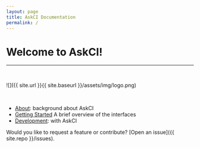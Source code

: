 ```yaml
---
layout: page
title: AskCI Documentation
permalink: /
---
```


# Welcome to AskCI!

<hr>

<br>

![]({{ site.url }}{{ site.baseurl }}/assets/img/logo.png)

<br>

 - [About](about): background about AskCI
 - [Getting Started](docs/getting-started/) A brief overview of the interfaces
 - [Development](docs/development/): with AskCI

Would you like to request a feature or contribute? [Open an issue]({{ site.repo }}/issues).
